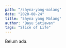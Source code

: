 ```yaml
---
path: "/shyna-yang-malang"
date: "2020-08-24"
title: "Shyna yang Malang"
author: "Bayu Setiawan"
tags: "Slice of Life"
---
```

Belum ada.